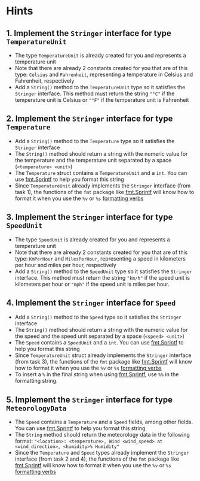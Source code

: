 # Hints

## 1. Implement the `Stringer` interface for type `TemperatureUnit`

- The type `TemperatureUnit` is already created for you and represents a temperature unit
- Note that there are already 2 constants created for you that are of this type: `Celsius` and `Fahrenheit`, representing a temperature in Celsius and Fahrenheit, respectively
- Add a `String()` method to the `TemperatureUnit` type so it satisfies the `Stringer` interface. This method must return the string `"°C"` if the temperature unit is Celsius or `"°F"` if the temperature unit is Fahrenheit

## 2. Implement the `Stringer` interface for type  `Temperature`

- Add a `String()` method to the `Temperature` type so it satisfies the `Stringer` interface
- The `String()` method should return a string with the numeric value for the temperature and the temperature unit separated by a space (`<temperature> <unit>`)
- The `Temperature` struct contains a `TemperatureUnit` and a `int`. You can use [fmt.Sprintf][sprintf] to help you format this string
- Since `TemperatureUnit` already implements the `Stringer` interface (from task 1), the functions of the `fmt` package like [fmt.Sprintf][sprintf] will know how to format it when you use the `%v` or `%s` [formatting verbs][fmt]

## 3. Implement the `Stringer` interface for type `SpeedUnit`

- The type `SpeedUnit` is already created for you and represents a temperature unit
- Note that there are already 2 constants created for you that are of this type: `KmPerHour` and `MilesPerHour`, representing a speed in kilometers per hour and miles per hour, respectively
- Add a `String()` method to the `SpeedUnit` type so it satisfies the `Stringer` interface. This method must return the string `"km/h"` if the speed unit is kilometers per hour or `"mph"` if the speed unit is miles per hour.

## 4. Implement the `Stringer` interface for `Speed`

- Add a `String()` method to the `Speed` type so it satisfies the `Stringer` interface
- The `String()` method should return a string with the numeric value for the speed and the speed unit separated by a space (`<speed> <unit>`)
- The `Speed` contains a `SpeedUnit` and a `int`. You can use [fmt.Sprintf][sprintf] to help you format this string
- Since `TemperatureUnit` struct already implements the `Stringer` interface (from task 3), the functions of the `fmt` package like [fmt.Sprintf][sprintf] will know how to format it when you use the `%v` or `%s` [formatting verbs][fmt]
- To insert a `%` in the final string when using [fmt.Sprintf][sprintf], use `%%` in the formatting string.

## 5. Implement the `Stringer` interface for type `MeteorologyData`

- The `Speed` contains a `Temperature` and a `Speed` fields, among other fields. You can use [fmt.Sprintf][sprintf] to help you format this string
- The `String` method should return the meteorology data in the following format: `"<location>: <temperature>, Wind <wind_speed> at <wind_direction>, <humidity>% Humidity"`
- Since the `Temperature` and `Speed` types already implement the `Stringer` interface (from task 2 and 4), the functions of the `fmt` package like [fmt.Sprintf][sprintf] will know how to format it when you use the `%v` or `%s` [formatting verbs][fmt]

[fmt]: https://pkg.go.dev/fmt
[sprint]: https://pkg.go.dev/fmt#Sprint
[sprintf]: https://pkg.go.dev/fmt#Sprintf
[yourbasic-enum]: https://yourbasic.org/golang/iota/#complete-enum-type-with-strings-best-practice

